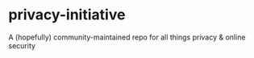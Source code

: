 # privacy-initiative
A (hopefully) community-maintained repo for all things privacy &amp; online security
